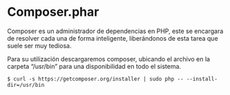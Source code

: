 Composer.phar
=============

Composer es un administrador de dependencias en PHP, este se encargara de resolver cada una de forma inteligente, liberándonos de esta tarea que suele ser muy tediosa.

Para su utilización descargaremos composer, ubicando el archivo en la carpeta “/usr/bin” para una disponibilidad en todo el sistema.

	$ curl -s https://getcomposer.org/installer | sudo php -- --install-dir=/usr/bin
